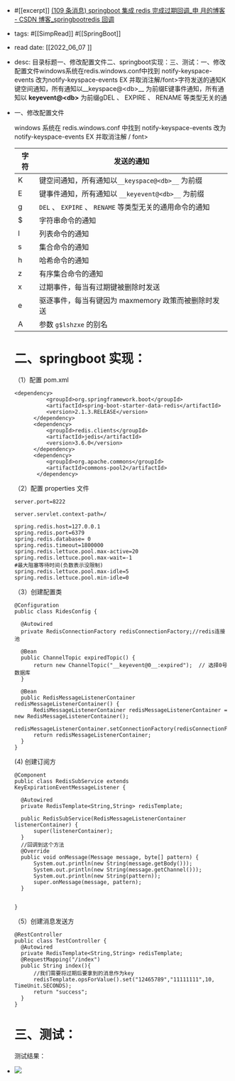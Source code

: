 - #[[excerpt]] [(109 条消息) springboot 集成 redis 完成过期回调_申 月的博客 - CSDN 博客_springbootredis 回调](https://blog.csdn.net/meat_eating/article/details/118239986)
- tags: #[[SimpRead]] #[[SpringBoot]]
- read date: [[2022_06_07  ]]
- desc: 目录标题一、修改配置文件二、springboot实现：三、测试：一、修改配置文件windows系统在redis.windows.conf中找到 notify-keyspace-events 改为notify-keyspace-events EX 并取消注解/font&gt;字符发送的通知K键空间通知，所有通知以__keyspace@&lt;db&gt;__ 为前缀E键事件通知，所有通知以 __keyevent@&lt;db&gt;__ 为前缀gDEL 、 EXPIRE 、 RENAME 等类型无关的通
- 一、修改配置文件
  
  windows 系统在 redis.windows.conf 中找到 notify-keyspace-events 改为 notify-keyspace-events EX 并取消注解 / font>
  
  <table><thead><tr><th>字符</th><th>发送的通知</th></tr></thead><tbody><tr><td>K</td><td>键空间通知，所有通知以<code>__keyspace@&lt;db&gt;__</code> 为前缀</td></tr><tr><td>E</td><td>键事件通知，所有通知以 <code>__keyevent@&lt;db&gt;__</code> 为前缀</td></tr><tr><td>g</td><td><code>DEL</code> 、 <code>EXPIRE</code> 、 <code>RENAME</code> 等类型无关的通用命令的通知</td></tr><tr><td>$</td><td>字符串命令的通知</td></tr><tr><td>l</td><td>列表命令的通知</td></tr><tr><td>s</td><td>集合命令的通知</td></tr><tr><td>h</td><td>哈希命令的通知</td></tr><tr><td>z</td><td>有序集合命令的通知</td></tr><tr><td>x</td><td>过期事件，每当有过期键被删除时发送</td></tr><tr><td>e</td><td>驱逐事件，每当有键因为 maxmemory 政策而被删除时发送</td></tr><tr><td>A</td><td>参数 <code>g$lshzxe</code> 的别名</td></tr></tbody></table>
  
  二、springboot 实现：
  ================
  
  （1）配置 pom.xml
  
  ```
  <dependency>
            <groupId>org.springframework.boot</groupId>
            <artifactId>spring-boot-starter-data-redis</artifactId>
            <version>2.1.3.RELEASE</version>
        </dependency>
        <dependency>
            <groupId>redis.clients</groupId>
            <artifactId>jedis</artifactId>
            <version>3.6.0</version>
        </dependency>
        <dependency>
            <groupId>org.apache.commons</groupId>
            <artifactId>commons-pool2</artifactId>
         </dependency>
  ```
  
  （2）配置 properties 文件
  
  ```
  server.port=8222
  
  server.servlet.context-path=/
  
  spring.redis.host=127.0.0.1
  spring.redis.port=6379
  spring.redis.database= 0
  spring.redis.timeout=1800000
  spring.redis.lettuce.pool.max-active=20
  spring.redis.lettuce.pool.max-wait=-1
  #最大阻塞等待时间(负数表示没限制)
  spring.redis.lettuce.pool.max-idle=5
  spring.redis.lettuce.pool.min-idle=0
  ```
  
  （3）创建配置类
  
  ```
  @Configuration
  public class RidesConfig {
  
    @Autowired
    private RedisConnectionFactory redisConnectionFactory;//redis连接池
  
    @Bean
    public ChannelTopic expiredTopic() {
        return new ChannelTopic("__keyevent@0__:expired");  // 选择0号数据库
    }
  
    @Bean
    public RedisMessageListenerContainer redisMessageListenerContainer() {
        RedisMessageListenerContainer redisMessageListenerContainer = new RedisMessageListenerContainer();
        redisMessageListenerContainer.setConnectionFactory(redisConnectionFactory);
        return redisMessageListenerContainer;
    }
  }
  ```
  
  (4) 创建订阅方
  
  ```
  @Component
  public class RedisSubService extends KeyExpirationEventMessageListener {
  
    @Autowired
    private RedisTemplate<String,String> redisTemplate;
  
    public RedisSubService(RedisMessageListenerContainer listenerContainer) {
        super(listenerContainer);
    }
  	//回调到这个方法
    @Override
    public void onMessage(Message message, byte[] pattern) {
        System.out.println(new String(message.getBody()));
        System.out.println(new String(message.getChannel()));
        System.out.println(new String(pattern));
        super.onMessage(message, pattern);
    }
  
  
  }
  ```
  
  （5）创建消息发送方
  
  ```
  @RestController
  public class TestController {
    @Autowired
    private RedisTemplate<String,String> redisTemplate;
    @RequestMapping("/index")
    public String index(){
    	//我们需要将过期后要拿到的消息作为key
        redisTemplate.opsForValue().set("12465789","11111111",10, TimeUnit.SECONDS);
        return "success";
    }
  }
  ```
  
  三、测试：
  =====
  
  测试结果：
- ![](https://img-blog.csdnimg.cn/20210626091210258.png)